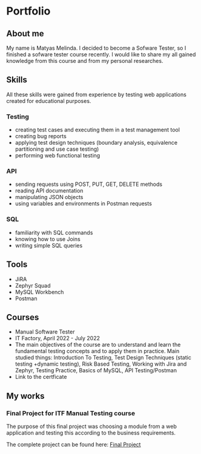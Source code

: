 # Portfolio

## About me

My name is Matyas Melinda. I decided to become a Sofware Tester, so I finished a sofware tester course recently. I would like to share my all gained knowledge from this course and from my personal researches.

## Skills

All these skills were gained from experience by testing web applications created for educational purposes.

### Testing

* creating test cases and executing them in a test management tool
* creating bug reports 
* applying test design techniques (boundary analysis, equivalence partitioning and use case testing)
* performing web functional testing 

### API

* sending requests using POST, PUT, GET, DELETE methods
* reading API documentation
* manipulating JSON objects
* using variables and environments in Postman requests

### SQL

* familiarity with SQL commands
* knowing how to use Joins
* writing simple SQL queries


## Tools
* JiRA
* Zephyr Squad
* MySQL Workbench
* Postman

## Courses
* Manual Software Tester
* IT Factory, April 2022 - July 2022
* The main objectives of the course are to understand and learn the fundamental testing concepts and to apply them in practice. Main studied things: Introduction To Testing, Test Design Techniques (static testing +dynamic testing), Risk Based Testing, Working with Jira and Zephyr, Testing Practice, Basics of MySQL, API Testing/Postman
* Link to the certficate 

## My works

### Final Project for ITF Manual Testing course

The purpose of this final project was choosing a module from a web application and testing this according to the business requirements.

The complete project can be found here: [Final Project](https://github.com/matyasmelinda/manual_testing_portofolio/tree/main/Final%20Project)
